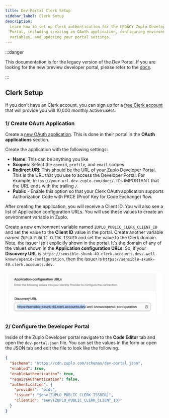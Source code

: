 ```yaml
---
title: Dev Portal Clerk Setup
sidebar_label: Clerk Setup
description:
  Learn how to set up Clerk authentication for the LEGACY Zuplo Developer
  Portal, including creating an OAuth application, configuring environment
  variables, and updating your portal settings.
---
```


:::danger

This documentation is for the legacy version of the Dev Portal. If you are
looking for the new preview developer portal, please refer to the
[docs](/docs/dev-portal/introduction).

:::

## Clerk Setup

If you don't have an Clerk account, you can sign up for a
[free Clerk account](https://clerk.com/) that will provide you will 10,000
monthly active users.

### 1/ Create OAuth Application

Create a
[new OAuth application](https://clerk.com/docs/advanced-usage/clerk-idp). This
is done in their portal in the **OAuth applications** section.

Create the application with the following settings:

- **Name**: This can be anything you like
- **Scopes**: Select the `openid`, `profile`, and `email` scopes
- **Redirect URI**: This should be the URL of your Zuplo Developer Portal. This
  is the URL that you use to access the Developer Portal. For example,
  `https://your-url.dev.zuplo.com/docs/`. It's IMPORTANT that the URL ends with
  the trailing `/`.
- **Public** - Enable this option so that your Clerk OAuth application supports
  Authorization Code with PKCE (Proof Key for Code Exchange) flow.

After creating the application, you will receive a Client ID. You will also see
a list of Application configuration URLs. You will use these values to create an
environment variable in Zuplo.

Create a new environment variable named `ZUPLO_PUBLIC_CLERK_CLIENT_ID` and set
the value to the **Client ID** value in the portal. Create another variable
named `ZUPLO_PUBLIC_CLERK_ISSUER` and set the value to the Clerk domain. Note,
the issuer isn't explicitly shown in the portal. It's the domain of any of the
values shown in the **Application configuration URLs**. So, if your **Discovery
URL** is
`https://sensible-skunk-49.clerk.accounts.dev/.well-known/openid-configuration`,
then the issuer is `https://sensible-skunk-49.clerk.accounts.dev`.

![Application Urls](../../../public/media/dev-portal-clerk-auth/image.png)

### 2/ Configure the Developer Portal

Inside of the Zuplo Developer portal navigate to the **Code Editor** tab and
open the `dev-portal.json` file. You can set the values in the form or open the
JSON tab and edit the file to look like the following.

```json
{
  "$schema": "https://cdn.zuplo.com/schemas/dev-portal.json",
  "enabled": true,
  "enableAuthentication": true,
  "requireAuthentication": false,
  "authentication": {
    "provider": "oidc",
    "issuer": "$env(ZUPLO_PUBLIC_CLERK_ISSUER)",
    "clientId": "$env(ZUPLO_PUBLIC_CLERK_CLIENT_ID)"
  }
}
```
